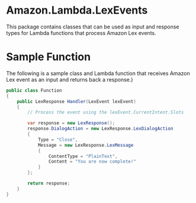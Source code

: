 # Amazon.Lambda.LexEvents

This package contains classes that can be used as input and response types for Lambda functions that process Amazon Lex events.

# Sample Function

The following is a sample class and Lambda function that receives Amazon Lex event as an input and returns back a response.)

```csharp
public class Function
{
    public LexResponse Handler(LexEvent lexEvent)
    {
        // Process the event using the lexEvent.CurrentIntent.Slots

        var response = new LexResponse();
        response.DialogAction = new LexResponse.LexDialogAction
        {
            Type = "Close",
            Message = new LexResponse.LexMessage
            {
                ContentType = "PlainText",
                Content = "You are now complete!"
            }
        };

        return response;
    }
}
```
